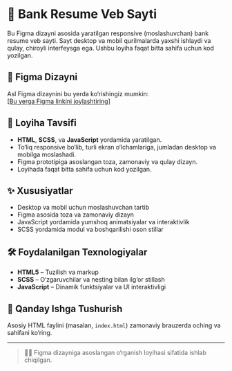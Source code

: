# 🏦 Bank Resume Veb Sayti

Bu Figma dizayni asosida yaratilgan responsive (moslashuvchan) bank resume veb sayti. Sayt desktop va mobil qurilmalarda yaxshi ishlaydi va qulay, chiroyli interfeysga ega. Ushbu loyiha faqat bitta sahifa uchun kod yozilgan.

## 🎨 Figma Dizayni

Asl Figma dizaynini bu yerda ko‘rishingiz mumkin:  
[[Bu yerga Figma linkini joylashtiring]](https://www.figma.com/design/4VP9NDsbWR2qLmQFHIJGmU/%F0%9F%8E%AF-%D0%91%D0%B0%D0%BD%D0%BA-%D1%80%D0%B5%D0%B7%D1%8E%D0%BC%D0%B5--Pages-~15000-16500?node-id=108-12933&t=6rY594IOyDAucQbR-0)

## 📝 Loyiha Tavsifi

- **HTML**, **SCSS**, va **JavaScript** yordamida yaratilgan.  
- To‘liq responsive bo‘lib, turli ekran o‘lchamlariga, jumladan desktop va mobilga moslashadi.  
- Figma prototipiga asoslangan toza, zamonaviy va qulay dizayn.  
- Loyihada faqat bitta sahifa uchun kod yozilgan.

## ✨ Xususiyatlar

- Desktop va mobil uchun moslashuvchan tartib  
- Figma asosida toza va zamonaviy dizayn  
- JavaScript yordamida yumshoq animatsiyalar va interaktivlik  
- SCSS yordamida modul va boshqarilishi oson stillar

## 🛠 Foydalanilgan Texnologiyalar

- **HTML5** – Tuzilish va markup  
- **SCSS** – O‘zgaruvchilar va nesting bilan ilg‘or stillash  
- **JavaScript** – Dinamik funktsiyalar va UI interaktivligi

## 🚀 Qanday Ishga Tushurish

Asosiy HTML faylini (masalan, `index.html`) zamonaviy brauzerda oching va sahifani ko‘ring.

---

> 👨‍💻 Figma dizayniga asoslangan o‘rganish loyihasi sifatida ishlab chiqilgan.
